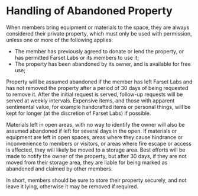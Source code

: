 
# Handling of Abandoned Property

When members bring equipment or materials to the space, they are always considered their private property, which must only be used with permission, unless one or more of the following applies:

  * The member has previously agreed to donate or lend the property, or has permitted Farset Labs or its members to use it;
  * The property has been abandoned by its owner, and is available for free use;

Property will be assumed abandoned if the member has left Farset Labs and has not removed the property after a period of 30 days of being requested to remove it. After the initial request is served, follow-up requests will be served at weekly intervals. Expensive items, and those with apparent sentimental value, for example handcrafted items or personal things, will be kept for longer (at the discretion of Farset Labs) if possible.

Materials left in open areas, with no way to identify the owner will also be assumed abandoned if left for several days in the open. If materials or equipment are left in open spaces, areas where they cause hindrance or inconvenience to members or visitors, or areas where fire escape or access is affected, they will likely be moved to a storage area. Best efforts will be made to notify the owner of the property, but after 30 days, if they are not moved from their storage area, they are liable for being marked as abandoned and claimed by other members.

In short, members should be sure to store their property securely, and not leave it lying, otherwise it may be removed if required.